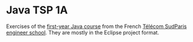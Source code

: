 # Java TSP 1A

Exercises of the [first-year Java
course](https://www-inf.telecom-sudparis.eu/COURS/CSC3101/Supports/) from the
French [Télécom SudParis engineer school](https://www.telecom-sudparis.eu/).
They are mostly in the Eclipse project format.
